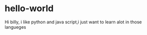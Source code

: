 # hello-world

Hi billy, i like python and java script,i just want to learn alot in those langueges
